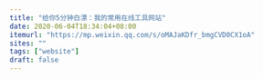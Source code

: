 ```yaml
---
title: "给你5分钟白漂：我的常用在线工具网站"
date: 2020-06-04T18:34:04+08:00
itemurl: "https://mp.weixin.qq.com/s/oMAJaKDfr_bmgCVD0CX1oA"
sites: ""
tags: ["website"]
draft: false
---
```


